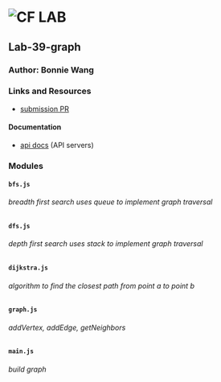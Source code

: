 # ![CF](http://i.imgur.com/7v5ASc8.png) LAB

## Lab-39-graph

### Author: Bonnie Wang

### Links and Resources

- [submission PR](http://xyz.com)

#### Documentation

- [api docs](http://xyz.com) (API servers)

### Modules

#### `bfs.js`

###### breadth first search uses queue to implement graph traversal

#### `dfs.js`

###### depth first search uses stack to implement graph traversal

#### `dijkstra.js`

###### algorithm to find the closest path from point a to point b

#### `graph.js`

###### addVertex, addEdge, getNeighbors

#### `main.js`

###### build graph
